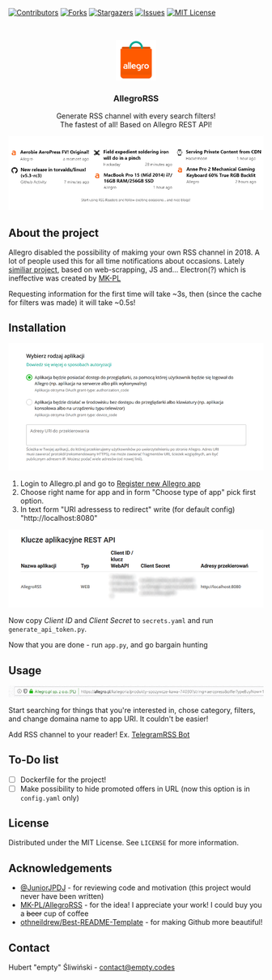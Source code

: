 [![Contributors][contributors-shield]][contributors-url]
[![Forks][forks-shield]][forks-url]
[![Stargazers][stars-shield]][stars-url]
[![Issues][issues-shield]][issues-url]
[![MIT License][license-shield]][license-url]

<br />
<p align=center>
	<a src="https://alegro.pl">
		<img src="img/allegro_logo.png" width=80px/>
	</a>
	<h3 align=center>AllegroRSS</h3>
	<p align="center">
		Generate RSS channel with every search filters!<br>
		The fastest of all! Based on Allegro REST API!
	</p>
</p>

<p align="center">
	<img src="img/rss_reader.png"/>
</p>

## About the project
Allegro disabled the possibility of makimg your own RSS channel in 2018. A lot of people used this for all time notifications about occasions. Lately [similiar project](https://github.com/MK-PL/AllegroRSS), based on web-scrapping, JS and... Electron(?) which is ineffective was created by [MK-PL]("https://github.com/MK-PL")

Requesting information for the first time will take ~3s, then (since the cache for filters was made) it will take ~0.5s!

## Installation
<p align="center">
	<img src="img/register_app.png"/>
</p>

1. Login to Allegro.pl and go to [Register new Allegro app](https://apps.developer.allegro.pl/new)
1. Choose right name for app and in form "Choose type of app" pick first option.
1. In text form "URI adressess to redirect" write (for default config) "http://localhost:8080"

<p align="center">
	<img src="img/app_secrets.png"/>
</p>

Now copy *Client ID* and *Client Secret* to `secrets.yaml` and run `generate_api_token.py`.

Now that you are done - run `app.py`, and go bargain hunting

## Usage
<p align="center">
	<img src="img/change_url.gif"/>
</p>

Start searching for things that you're interested in, chose category, filters, and change domaina name to app URI. It couldn't be easier!

Add RSS channel to your reader! Ex. [TelegramRSS Bot](https://github.com/JuniorJPDJ/telegram-rss)

## To-Do list

- [ ] Dockerfile for the project!
- [ ] Make possibility to hide promoted offers in URL (now this option is in `config.yaml` only)

## License
Distributed under the MIT License. See `LICENSE` for more information.

## Acknowledgements
* [@JuniorJPDJ](https://github.com/juniorjpdj/) - for reviewing code and motivation (this project would never have been written)
* [MK-PL/AllegroRSS](https://github.com/MK-PL/AllegroRSS) - for the idea! I appreciate your work! I could buy you a ~~beer~~ cup of coffee
* [othneildrew/Best-README-Template](https://github.com/othneildrew/Best-README-Template) - for making Github more beautiful!

## Contact
Hubert "empty" Śliwiński - contact@empty.codes

[contributors-shield]: https://img.shields.io/github/contributors/emptycodes/AllegroRSS.svg?style=flat-square
[contributors-url]: https://github.com/emptycodes/AllegroRSS/graphs/contributors
[forks-shield]: https://img.shields.io/github/forks/emptycodes/AllegroRSS.svg?style=flat-square
[forks-url]: https://github.com/emptycodes/AllegroRSS/network/members
[stars-shield]: https://img.shields.io/github/stars/emptycodes/AllegroRSS.svg?style=flat-square
[stars-url]: https://github.com/emtypcodes/AllegroRSS/stargazers
[issues-shield]: https://img.shields.io/github/issues/emptycodes/AllegroRSS.svg?style=flat-square
[issues-url]: https://github.com/emptycodes/AllegroRSS/issues
[license-shield]: https://img.shields.io/github/license/emptycodes/AllegroRSS?style=flat-square
[license-url]: https://github.com/emptycodes/AllegroRSS/blob/master/LICENSE
